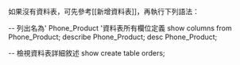 如果沒有資料表，可先參考[[新增資料表]]，再執行下列語法：

-- 列出名為' Phone_Product '資料表所有欄位定義
show columns from Phone_Product;
describe Phone_Product;
desc Phone_Product;

-- 檢視資料表詳細敘述
show create table orders;